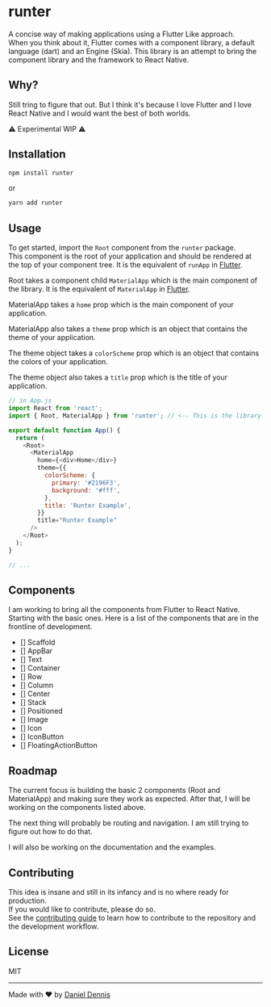 # runter

A concise way of making applications using a Flutter Like approach.
<br>
When you think about it, Flutter comes with a component library, a default language (dart) and an Engine (Skia). This library is an attempt to bring the component library and the framework to React Native.

## Why?

Still tring to figure that out. But I think it's because I love Flutter and I love React Native and I would want the best of both worlds.

⚠️ Experimental WIP ⚠️

## Installation

```sh
npm install runter
```

or

```sh
yarn add runter
```

## Usage

To get started, import the `Root` component from the `runter` package.
<br>
This component is the root of your application and should be rendered at the top of your component tree. It is the equivalent of `runApp` in [Flutter](https://api.flutter.dev/flutter/widgets/runApp.html).

Root takes a component child `MaterialApp` which is the main component of the library. It is the equivalent of `MaterialApp` in [Flutter](https://api.flutter.dev/flutter/material/MaterialApp-class.html).

MaterialApp takes a `home` prop which is the main component of your application.

MaterialApp also takes a `theme` prop which is an object that contains the theme of your application.

The theme object takes a `colorScheme` prop which is an object that contains the colors of your application.

The theme object also takes a `title` prop which is the title of your application.

```js
// in App.js
import React from 'react';
import { Root, MaterialApp } from 'runter'; // <-- This is the library

export default function App() {
  return (
    <Root>
      <MaterialApp
        home={<div>Home</div>}
        theme={{
          colorScheme: {
            primary: '#2196F3',
            background: '#fff',
          },
          title: 'Runter Example',
        }}
        title="Runter Example"
      />
    </Root>
  );
}

// ...
```

## Components

I am working to bring all the components from Flutter to React Native. Starting with the basic ones. Here is a list of the components that are in the frontline of development.

- [] Scaffold
- [] AppBar
- [] Text
- [] Container
- [] Row
- [] Column
- [] Center
- [] Stack
- [] Positioned
- [] Image
- [] Icon
- [] IconButton
- [] FloatingActionButton

## Roadmap

The current focus is building the basic 2 components (Root and MaterialApp) and making sure they work as expected. After that, I will be working on the components listed above.

The next thing will probably be routing and navigation. I am still trying to figure out how to do that.

I will also be working on the documentation and the examples.

## Contributing

This idea is insane and still in its infancy and is no where ready for production. 
<br>
If you would like to contribute, please do so.
<br>
See the [contributing guide](CONTRIBUTING.md) to learn how to contribute to the repository and the development workflow.

## License

MIT

---

Made with ❤️ by [Daniel Dennis](https://github.com/katungi)
